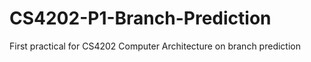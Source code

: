 # CS4202-P1-Branch-Prediction
First practical for CS4202 Computer Architecture on branch prediction
